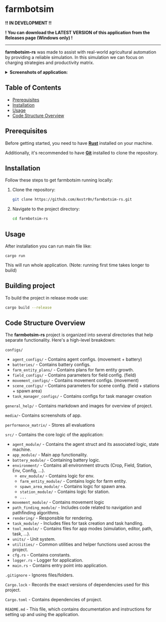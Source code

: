 # farmbotsim

**!! IN DEVELOPMENT !!**

**! You can download the LATEST VERSION of this application from the Releases page (Windows only) !**

---

**farmbotsim-rs** was made to assist with real-world agricultural automation by providing a reliable simulation. In this simulation we can focus on charging strategies and productivity matrix.
<details>
<summary><strong>Screenshots of application:</strong></summary>

<img src="media/tool_movement_config_editor.png" alt="movement_config_editor_tool">
<img src="media/tool_battery.png" alt="battery_tool">
<img src="media/tool_agent_config_editor.png" alt="agent_config_editor_tool">
<img src="media/tool_farm_entity_plan_editor.png" alt="farm_entity_plan_editor_tool">
<img src="media/tool_field_config_editor.png" alt="field_config_editor_tool">
<img src="media/tool_scene_config_editor.png" alt="scene_config_editor_tool">
<img src="media/tool_task_manager_config_editor.png" alt="task_manager_config_editor">
<img src="media/tool_simulation.png" alt="simulation_tool">
<img src="media/tool_path.png" alt="path_tool">
<img src="media/tool_task.png" alt="path_task">
<img src="media/tool_performance_matrix.png" alt="performance_matrix_task">
</details>

## Table of Contents
- [Prerequisites](#prerequisites)
- [Installation](#installation)
- [Usage](#usage)
- [Code Structure Overview](#code-structure-overview)

## Prerequisites

Before getting started, you need to have **[Rust](https://www.rust-lang.org/tools/install)** installed on your machine.

Additionally, it's recommended to have **[Git](https://git-scm.com/)** installed to clone the repository.

## Installation

Follow these steps to get farmbotsim running locally:

1. Clone the repository:
   ```bash
   git clone https://github.com/Axstr0n/farmbotsim-rs.git
   ```

2. Navigate to the project directory:
    ```bash
    cd farmbotsim-rs
    ```

## Usage
After installation you can run main file like:
```
cargo run
```
This will run whole application. (Note: running first time takes longer to build)

## Building project
To build the project in release mode use:
```bash
cargo build --release
```

## Code Structure Overview

The **farmbotsim-rs** project is organized into several directories that help separate functionality. Here's a high-level breakdown:


`configs/`
- `agent_configs/` - Contains agent configs. (movement + battery)
- `batteries/` - Contains battery configs.
- `farm_entity_plans/` - Contains plans for farm entity growth.
- `field_configs/` - Contains parameters for field config. (field)
- `movement_configs/` - Contains movement configs. (movement)
- `scene_configs/` - Contains parameters for scene config. (field + stations + spawn area)
- `task_manager_configs/` - Contains configs for task manager creation

`general_help/` - Contains markdown and images for overview of project.

`media/`- Contains screenshots of app.

`performance_matrix/` - Stores all evaluations

`src/` - Contains the core logic of the application:
- `agent_module/` - Contains the agent struct and its associated logic, state machine.
- `app_module/` - Main app functionality.
- `battery_module/` - Containing battery logic.
- `environment/` - Contains all environment structs (Crop, Field, Station, Env, Config, ...).
  - `env_module/` - Contains logic for env.
  - `farm_entity_module/` - Contains logic for farm entity.
  - `spawn_area_module/` - Contains logic for spawn area.
  - `station_module/` - Contains logic for station.
  - `...`
- `movement_module/` - Contains movement logic
- `path_finding_module/` - Includes code related to navigation and pathfinding algorithms.
- `rendering/` - Responsible for rendering.
- `task_module/` - Includes files for task creation and task handling.
- `tool_module/` - Contains files for app modes (simulation, editor, path, task, ...).
- `units/` - Unit system.
- `utilities/` - Common utilities and helper functions used across the project.
- `cfg.rs` - Contains constants.
- `logger.rs` - Logger for application.
- `main.rs` - Contains entry point into application.

`.gitignore` - Ignores files/folders.

`Cargo.lock` - Records the exact versions of dependencies used for this project.

`Cargo.toml` - Contains dependencies of project.

`README.md` - This file, which contains documentation and instructions for setting up and using the application.
